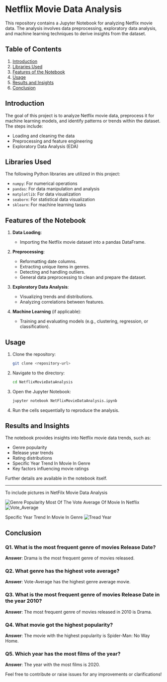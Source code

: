 # Netflix Movie Data Analysis

This repository contains a Jupyter Notebook for analyzing Netflix movie data. The analysis involves data preprocessing, exploratory data analysis, and machine learning techniques to derive insights from the dataset.

## Table of Contents

1. [Introduction](#introduction)
2. [Libraries Used](#libraries-used)
3. [Features of the Notebook](#features-of-the-notebook)
4. [Usage](#usage)
5. [Results and Insights](#results-and-insights)
6. [Conclusion](#conclusion)

## Introduction

The goal of this project is to analyze Netflix movie data, preprocess it for machine learning models, and identify patterns or trends within the dataset. The steps include:
- Loading and cleaning the data
- Preprocessing and feature engineering
- Exploratory Data Analysis (EDA)

## Libraries Used

The following Python libraries are utilized in this project:

- `numpy`: For numerical operations
- `pandas`: For data manipulation and analysis
- `matplotlib`: For data visualization
- `seaborn`: For statistical data visualization
- `sklearn`: For machine learning tasks

## Features of the Notebook

1. **Data Loading**:
   - Importing the Netflix movie dataset into a pandas DataFrame.

2. **Preprocessing**:
   - Reformatting date columns.
   - Extracting unique items in genres.
   - Detecting and handling outliers.
   - General data preprocessing to clean and prepare the dataset.

3. **Exploratory Data Analysis**:
   - Visualizing trends and distributions.
   - Analyzing correlations between features.

4. **Machine Learning** (if applicable):
   - Training and evaluating models (e.g., clustering, regression, or classification).

## Usage

1. Clone the repository:
   ```bash
   git clone <repository-url>
   ```
2. Navigate to the directory:
   ```bash
   cd NetflixMovieDataAnalysis
   ```
3. Open the Jupyter Notebook:
   ```bash
   jupyter notebook NetFlixMovieDataAnalysis.ipynb
   ```
4. Run the cells sequentially to reproduce the analysis.

## Results and Insights

The notebook provides insights into Netflix movie data trends, such as:
- Genre popularity
- Release year trends
- Rating distributions
- Specific Year Trend In Movie In Genre
- Key factors influencing movie ratings

Further details are available in the notebook itself.


---

To include pictures in NetFilx Movie Data Analysis

![Genre Popularity](images/5.png)
Most Of The Vote Average Of Movie In Netflix
![Vote_Average](images/4.png)

Specific Year Trend In Movie In Genre
![Tread Year](images/8.png)




## Conclusion

### Q1. What is the most frequent genre of movies Release Date?
**Answer**: Drama is the most frequent genre of movies released.

### Q2. What genre has the highest vote average?
**Answer**: Vote-Average has the highest genre average movie.

### Q3. What is the most frequent genre of movies Release Date in the year 2010?
**Answer**: The most frequent genre of movies released in 2010 is Drama.

### Q4. What movie got the highest popularity?
**Answer**: The movie with the highest popularity is Spider-Man: No Way Home.

### Q5. Which year has the most films of the year?
**Answer**: The year with the most films is 2020.


Feel free to contribute or raise issues for any improvements or clarifications!
